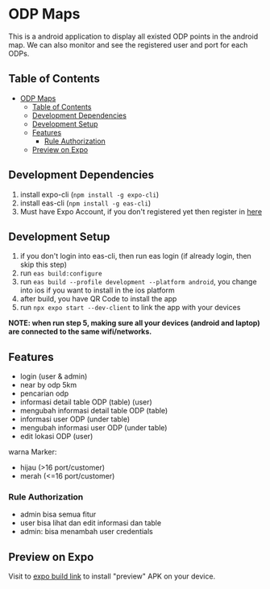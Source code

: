 # ODP Maps

This is a android application to display all existed ODP points in the android map. We can also monitor and see the registered user and port for each ODPs.

## Table of Contents

- [ODP Maps](#odp-maps)
  - [Table of Contents](#table-of-contents)
  - [Development Dependencies](#development-dependencies)
  - [Development Setup](#development-setup)
  - [Features](#features)
    - [Rule Authorization](#rule-authorization)
  - [Preview on Expo](#preview-on-expo)

## Development Dependencies

1. install expo-cli (`npm install -g expo-cli`)
2. install eas-cli (`npm install -g eas-cli`)
3. Must have Expo Account, if you don't registered yet then register in [here](https://expo.dev/signup)

## Development Setup

1. if you don't login into eas-cli, then run eas login (if already login, then skip this step)
2. run `eas build:configure`
3. run `eas build --profile development --platform android`, you change into ios if you want to install in the ios platform
4. after build, you have QR Code to install the app
5. run `npx expo start --dev-client` to link the app with your devices

**NOTE: when run step 5, making sure all your devices (android and laptop) are connected to the same wifi/networks.**

## Features

- login (user & admin)
- near by odp 5km
- pencarian odp
- informasi detail table ODP (table) (user)
- mengubah informasi detail table ODP (table)
- informasi user ODP (under table)
- mengubah informasi user ODP (under table)
- edit lokasi ODP (user)

warna Marker:

- hijau (>16 port/customer)
- merah (<=16 port/customer)

### Rule Authorization

- admin bisa semua fitur
- user bisa lihat dan edit informasi dan table
- admin: bisa menambah user credentials

## Preview on Expo

Visit to [expo build link](https://expo.dev/accounts/bungambohlah/projects/ODPMaps/builds/b67aadd0-ff1c-4a45-9036-91fe33e442e9) to install "preview" APK on your device.
